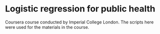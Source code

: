 # Logistic regression for public health
Coursera course conducted by Imperial College London.
The scripts here were used for the materials in the course. 
